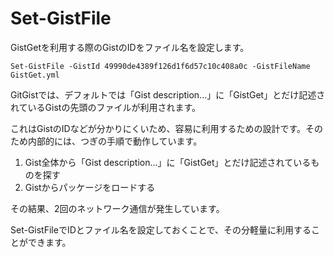 # Set-GistFile

GistGetを利用する際のGistのIDをファイル名を設定します。

```pwsh
Set-GistFile -GistId 49990de4389f126d1f6d57c10c408a0c -GistFileName GistGet.yml
```

GitGistでは、デフォルトでは「Gist description...」に「GistGet」とだけ記述されているGistの先頭のファイルが利用されます。

これはGistのIDなどが分かりにくいため、容易に利用するための設計です。そのため内部的には、つぎの手順で動作しています。

1. Gist全体から「Gist description...」に「GistGet」とだけ記述されているものを探す
2. Gistからパッケージをロードする

その結果、2回のネットワーク通信が発生しています。

Set-GistFileでIDとファイル名を設定しておくことで、その分軽量に利用することができます。